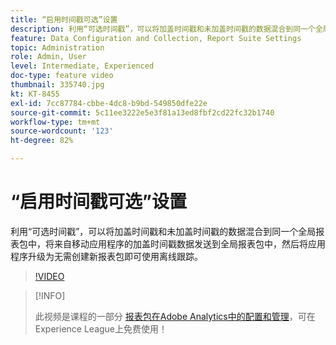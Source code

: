 ```yaml
---
title: “启用时间戳可选”设置
description: 利用“可选时间戳”，可以将加盖时间戳和未加盖时间戳的数据混合到同一个全局报表包中，将来自移动应用程序的加盖时间戳数据发送到全局报表包中，然后将应用程序升级为无需创建新报表包即可使用离线跟踪。
feature: Data Configuration and Collection, Report Suite Settings
topic: Administration
role: Admin, User
level: Intermediate, Experienced
doc-type: feature video
thumbnail: 335740.jpg
kt: KT-8455
exl-id: 7cc87784-cbbe-4dc8-b9bd-549850dfe22e
source-git-commit: 5c11ee3222e5e3f81a13ed8fbf2cd22fc32b1740
workflow-type: tm+mt
source-wordcount: '123'
ht-degree: 82%

---
```


# “启用时间戳可选”设置

利用“可选时间戳”，可以将加盖时间戳和未加盖时间戳的数据混合到同一个全局报表包中，将来自移动应用程序的加盖时间戳数据发送到全局报表包中，然后将应用程序升级为无需创建新报表包即可使用离线跟踪。

>[!VIDEO](https://video.tv.adobe.com/v/335740/?quality=12&learn=on)

>[!INFO]
>
> 此视频是课程的一部分 [报表包在Adobe Analytics中的配置和管理](https://experienceleague.adobe.com/?recommended=Analytics-A-1-2021.1.administration)，可在Experience League上免费使用！